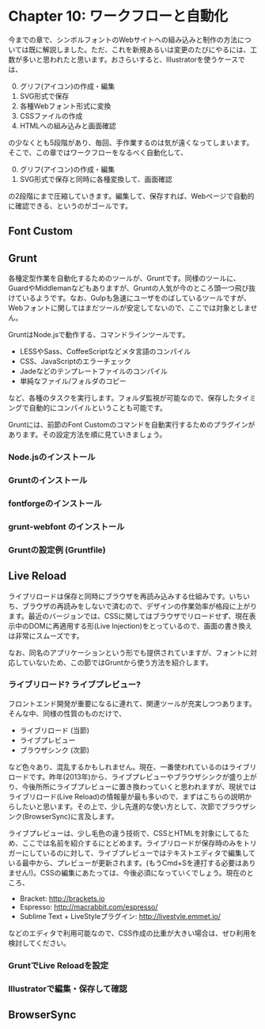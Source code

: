 # Chapter 10: ワークフローと自動化

今までの章で、シンボルフォントのWebサイトへの組み込みと制作の方法については既に解説しました。ただ、これを新規あるいは変更のたびにやるには、工数が多いと思われたと思います。おさらいすると、Illustratorを使うケースでは、

0. グリフ(アイコン)の作成・編集
0. SVG形式で保存
0. 各種Webフォント形式に変換
0. CSSファイルの作成
0. HTMLへの組み込みと画面確認

の少なくとも5段階があり、毎回、手作業するのは気が遠くなってしまいます。そこで、この章ではワークフローをなるべく自動化して、

0. グリフ(アイコン)の作成・編集
0. SVG形式で保存と同時に各種変換して、画面確認

の2段階にまで圧縮していきます。編集して、保存すれば、Webページで自動的に確認できる、というのがゴールです。

## Font Custom



## Grunt

各種定型作業を自動化するためのツールが、Gruntです。同様のツールに、GuardやMiddlemanなどもありますが、Gruntの人気が今のところ頭一つ飛び抜けているようです。なお、Gulpも急速にユーザをのばしているツールですが、Webフォントに関してはまだツールが安定してないので、ここでは対象としません。

GruntはNode.jsで動作する、コマンドラインツールです。

- LESSやSass、CoffeeScriptなどメタ言語のコンパイル
- CSS、JavaScriptのエラーチェック
- Jadeなどのテンプレートファイルのコンパイル
- 単純なファイル/フォルダのコピー

など、各種のタスクを実行します。フォルダ監視が可能なので、保存したタイミングで自動的にコンパイルということも可能です。

Gruntには、前節のFont Customのコマンドを自動実行するためのプラグインがあります。その設定方法を順に見ていきましょう。

### Node.jsのインストール


### Gruntのインストール


### fontforgeのインストール


### grunt-webfont のインストール


### Gruntの設定例 (Gruntfile)


## Live Reload

ライブリロードは保存と同時にブラウザを再読み込みする仕組みです。いちいち、ブラウザの再読みをしないで済むので、デザインの作業効率が格段に上がります。最近のバージョンでは、CSSに関してはブラウザでリロードせず、現在表示中のDOMに再適用する形(Live Injection)をとっているので、画面の書き換えは非常にスムーズです。

なお、同名のアプリケーションという形でも提供されていますが、フォントに対応していないため、この節ではGruntから使う方法を紹介します。

### ライブリロード? ライブプレビュー?

フロントエンド開発が重要になるに連れて、関連ツールが充実しつつあります。そんな中、同様の性質のものだけで、

- ライブリロード (当節)
- ライブプレビュー
- ブラウザシンク (次節)

など色々あり、混乱するかもしれません。現在、一番使われているのはライブリロードです。昨年(2013年)から、ライブプレビューやブラウザシンクが盛り上がり、今後所所にライブプレビューに置き換わっていくと思われますが、現状ではライブリロード(Live Reload)の情報量が最も多いので、まずはこちらの説明からしたいと思います。その上で、少し先進的な使い方として、次節でブラウザシンク(BrowserSync)に言及します。

ライブプレビューは、少し毛色の違う技術で、CSSとHTMLを対象にしてるため、ここでは名前を紹介するにとどめます。ライブリロードが保存時のみをトリガーにしているのに対して、ライブプレビューではテキストエディタで編集している最中から、プレビューが更新されます。(もうCmd+Sを連打する必要はありません!)。CSSの編集にあたっては、今後必須になっていくでしょう。現在のところ、

- Bracket: http://brackets.io
- Espresso: http://macrabbit.com/espresso/
- Sublime Text + LiveStyleプラグイン: http://livestyle.emmet.io/

などのエディタで利用可能なので、CSS作成の比重が大きい場合は、ぜひ利用を検討してください。


### GruntでLive Reloadを設定


### Illustratorで編集・保存して確認


## BrowserSync

